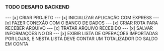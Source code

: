 ### TODO DESAFIO BACKEND

--- [x] CRIAR PROJETO
--- [x] INICIALIZAR APLICAÇÃO COM EXPRESS
--- [x] FAZER CONEXÃO COM O BANCO DE DADOS
--- [x] CRIAR ROTA PARA RECEBER ARQUIVO
--- [x] TRATAR ARQUIVO RECEBIDO
--- [x] SALVAR INFORMAÇÕES NO DB
--- [x] EXIBIR LISTA DE OPERAÇÕES IMPORTADAS POR LOJAS, E NESTA LISTA DEVE CONTAR UM TOTALIZADOR DO SALDO EM CONTA
